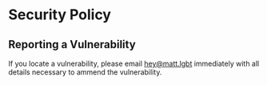 # Security Policy  

## Reporting a Vulnerability

If you locate a vulnerability, please email [hey@matt.lgbt](mailto:hey@matt.lgbt) immediately with all details necessary to ammend the vulnerability.
